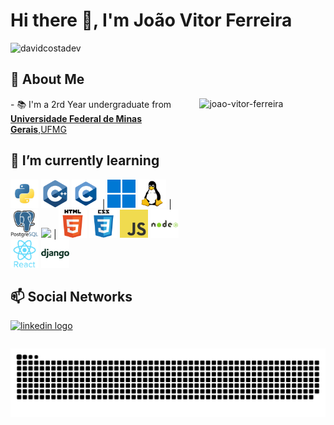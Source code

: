 <h1 align="left">Hi there 👋, I'm João Vitor Ferreira</h1>

<p align="left"> <img
        src="https://komarev.com/ghpvc/?username=joaojoaovfv&label=Profile%20views&color=0e75b6&style=flat"
        alt="davidcostadev" /> </p>

## 📝 About Me
<img width="40%" height="400px" align="right"
    src="https://github-readme-stats.vercel.app/api/top-langs/?username=joaojoaovf&layout=compact&theme=merko&count_private=true"
    alt="joao-vitor-ferreira" />

<p>- 📚 I'm a 2rd Year undergraduate from <a href="https://ufmg.br/"><b>Universidade Federal de Minas
            Gerais</b>,UFMG</a></p>

## 🌱 I’m currently learning

<code><img height="45" src="https://raw.githubusercontent.com/github/explore/80688e429a7d4ef2fca1e82350fe8e3517d3494d/topics/python/python.png" ></code>
<code><img height="45" src="https://raw.githubusercontent.com/github/explore/80688e429a7d4ef2fca1e82350fe8e3517d3494d/topics/cpp/cpp.png"></code>
<code><img height="45" src="https://raw.githubusercontent.com/github/explore/80688e429a7d4ef2fca1e82350fe8e3517d3494d/topics/c/c.png"></code>
|
<code><img height="45" src="https://raw.githubusercontent.com/github/explore/80688e429a7d4ef2fca1e82350fe8e3517d3494d/topics/windows/windows.png"></code>
<code><img height="45" src="https://raw.githubusercontent.com/github/explore/80688e429a7d4ef2fca1e82350fe8e3517d3494d/topics/linux/linux.png"></code>
|
<code><img height="45" src="https://raw.githubusercontent.com/devicons/devicon/master/icons/postgresql/postgresql-original-wordmark.svg"></code>
<code><img height="45" src="https://www.vectorlogo.zone/logos/git-scm/git-scm-icon.svg"></code>
|
<code><img height="45" src="https://raw.githubusercontent.com/github/explore/80688e429a7d4ef2fca1e82350fe8e3517d3494d/topics/html/html.png"></code>
<code><img height="45" src="https://raw.githubusercontent.com/github/explore/80688e429a7d4ef2fca1e82350fe8e3517d3494d/topics/css/css.png"></code>
<code><img height="45" src="https://raw.githubusercontent.com/github/explore/80688e429a7d4ef2fca1e82350fe8e3517d3494d/topics/javascript/javascript.png"></code>
<code><img height="45" src="https://raw.githubusercontent.com/devicons/devicon/master/icons/nodejs/nodejs-original-wordmark.svg"></code>
<code><img height="45" src="https://raw.githubusercontent.com/devicons/devicon/master/icons/react/react-original-wordmark.svg"></code>
<code><img height="45" src="https://raw.githubusercontent.com/github/explore/80688e429a7d4ef2fca1e82350fe8e3517d3494d/topics/django/django.png"></code>


## 📫 Social Networks

<a href="https://www.linkedin.com/in/joao-vitor-ferreira-" target="_blank">
    <img src="https://raw.githubusercontent.com/maurodesouza/profile-readme-generator/master/src/assets/icons/social/linkedin/default.svg"
        width="40" height="32" alt="linkedin logo" />
</a>


![Snake animation](https://github.com/JoaoJoaoVF/JoaoJoaoVF/blob/output/github-contribution-grid-snake.svg)
